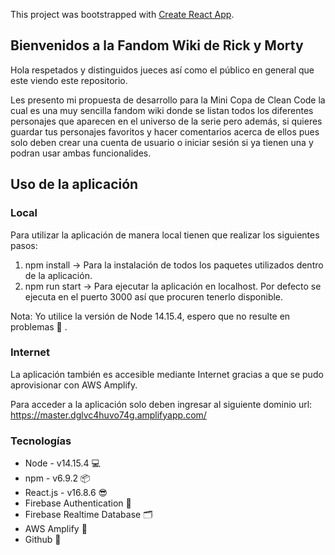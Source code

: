 This project was bootstrapped with [Create React App](https://github.com/facebook/create-react-app).

## Bienvenidos a la Fandom Wiki de Rick y Morty

Hola respetados y distinguidos jueces así como el público en general que este viendo este repositorio.

Les presento mi propuesta de desarrollo para la Mini Copa de Clean Code la cual es una muy sencilla fandom
wiki donde se listan todos los diferentes personajes que aparecen en el universo de la serie pero además, si
quieres guardar tus personajes favoritos y hacer comentarios acerca de ellos pues solo deben crear una cuenta de usuario o iniciar sesión si ya tienen una y podran usar ambas funcionalides.

## Uso de la aplicación 

### Local
Para utilizar la aplicación de manera local tienen que realizar los siguientes pasos: 
1) npm install -> Para la instalación de todos los paquetes utilizados dentro de la aplicación.
2) npm run start -> Para ejecutar la aplicación en localhost. Por defecto se ejecuta en el puerto 3000 así que procuren tenerlo disponible.

Nota: Yo utilice la versión de Node 14.15.4, espero que no resulte en problemas 🤦 .

### Internet
La aplicación también es accesible mediante Internet gracias a que se pudo aprovisionar con AWS Amplify.

Para acceder a la aplicación solo deben ingresar al siguiente dominio url: https://master.dglvc4huvo74g.amplifyapp.com/

### Tecnologías 
- Node - v14.15.4 💻 
- npm - v6.9.2  📦  
- React.js - v16.8.6 😎
- Firebase Authentication 🔐 
- Firebase Realtime Database 🗂 
- AWS Amplify 💖 
- Github 💾 